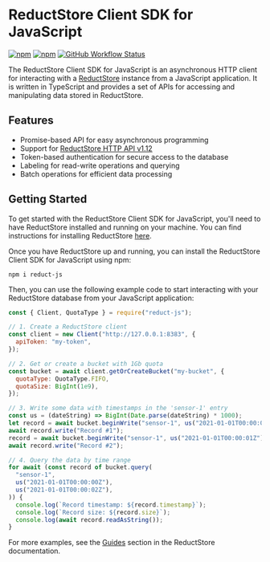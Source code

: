 # ReductStore Client SDK for JavaScript

[![npm](https://img.shields.io/npm/v/reduct-js)](https://www.npmjs.com/package/reduct-js)
[![npm](https://img.shields.io/npm/dm/reduct-js)](https://www.npmjs.com/package/reduct-js)
[![GitHub Workflow Status](https://img.shields.io/github/actions/workflow/status/reductstore/reduct-js/ci.yml?branch=main)](https://github.com/reductstore/reduct-js/actions)

The ReductStore Client SDK for JavaScript is an asynchronous HTTP client for interacting with
a [ReductStore](https://www.reduct.store) instance from a JavaScript application. It is written in TypeScript and provides a set of APIs for accessing and manipulating
data stored in ReductStore.

## Features

- Promise-based API for easy asynchronous programming
- Support for [ReductStore HTTP API v1.12](https://www.reduct.store/docs/http-api)
- Token-based authentication for secure access to the database
- Labeling for read-write operations and querying
- Batch operations for efficient data processing

## Getting Started

To get started with the ReductStore Client SDK for JavaScript, you'll need to have ReductStore installed and running on
your machine. You can find instructions for installing ReductStore [here](https://www.reduct.store/docs/getting-started#docker).

Once you have ReductStore up and running, you can install the ReductStore Client SDK for JavaScript using npm:

```
npm i reduct-js
```

Then, you can use the following example code to start interacting with your ReductStore database from your JavaScript
application:

```js
const { Client, QuotaType } = require("reduct-js");

// 1. Create a ReductStore client
const client = new Client("http://127.0.0.1:8383", {
  apiToken: "my-token",
});

// 2. Get or create a bucket with 1Gb quota
const bucket = await client.getOrCreateBucket("my-bucket", {
  quotaType: QuotaType.FIFO,
  quotaSize: BigInt(1e9),
});

// 3. Write some data with timestamps in the 'sensor-1' entry
const us = (dateString) => BigInt(Date.parse(dateString) * 1000);
let record = await bucket.beginWrite("sensor-1", us("2021-01-01T00:00:00Z"));
await record.write("Record #1");
record = await bucket.beginWrite("sensor-1", us("2021-01-01T00:00:01Z"));
await record.write("Record #2");

// 4. Query the data by time range
for await (const record of bucket.query(
  "sensor-1",
  us("2021-01-01T00:00:00Z"),
  us("2021-01-01T00:00:02Z"),
)) {
  console.log(`Record timestamp: ${record.timestamp}`);
  console.log(`Record size: ${record.size}`);
  console.log(await record.readAsString());
}
```

For more examples, see the [Guides](https://reduct.store/docs/guides) section in the ReductStore documentation.
